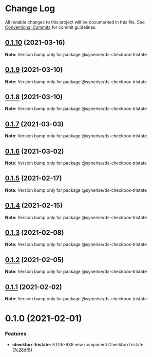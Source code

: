 # Change Log

All notable changes to this project will be documented in this file.
See [Conventional Commits](https://conventionalcommits.org) for commit guidelines.

## [0.1.10](https://github.com/Synerise/synerise-design/compare/@synerise/ds-checkbox-tristate@0.1.9...@synerise/ds-checkbox-tristate@0.1.10) (2021-03-16)

**Note:** Version bump only for package @synerise/ds-checkbox-tristate





## [0.1.9](https://github.com/Synerise/synerise-design/compare/@synerise/ds-checkbox-tristate@0.1.8...@synerise/ds-checkbox-tristate@0.1.9) (2021-03-10)

**Note:** Version bump only for package @synerise/ds-checkbox-tristate





## [0.1.8](https://github.com/Synerise/synerise-design/compare/@synerise/ds-checkbox-tristate@0.1.7...@synerise/ds-checkbox-tristate@0.1.8) (2021-03-10)

**Note:** Version bump only for package @synerise/ds-checkbox-tristate





## [0.1.7](https://github.com/Synerise/synerise-design/compare/@synerise/ds-checkbox-tristate@0.1.6...@synerise/ds-checkbox-tristate@0.1.7) (2021-03-03)

**Note:** Version bump only for package @synerise/ds-checkbox-tristate





## [0.1.6](https://github.com/Synerise/synerise-design/compare/@synerise/ds-checkbox-tristate@0.1.5...@synerise/ds-checkbox-tristate@0.1.6) (2021-03-02)

**Note:** Version bump only for package @synerise/ds-checkbox-tristate





## [0.1.5](https://github.com/Synerise/synerise-design/compare/@synerise/ds-checkbox-tristate@0.1.4...@synerise/ds-checkbox-tristate@0.1.5) (2021-02-17)

**Note:** Version bump only for package @synerise/ds-checkbox-tristate





## [0.1.4](https://github.com/Synerise/synerise-design/compare/@synerise/ds-checkbox-tristate@0.1.3...@synerise/ds-checkbox-tristate@0.1.4) (2021-02-15)

**Note:** Version bump only for package @synerise/ds-checkbox-tristate





## [0.1.3](https://github.com/Synerise/synerise-design/compare/@synerise/ds-checkbox-tristate@0.1.2...@synerise/ds-checkbox-tristate@0.1.3) (2021-02-08)

**Note:** Version bump only for package @synerise/ds-checkbox-tristate





## [0.1.2](https://github.com/Synerise/synerise-design/compare/@synerise/ds-checkbox-tristate@0.1.1...@synerise/ds-checkbox-tristate@0.1.2) (2021-02-05)

**Note:** Version bump only for package @synerise/ds-checkbox-tristate





## [0.1.1](https://github.com/Synerise/synerise-design/compare/@synerise/ds-checkbox-tristate@0.1.0...@synerise/ds-checkbox-tristate@0.1.1) (2021-02-02)

**Note:** Version bump only for package @synerise/ds-checkbox-tristate





# 0.1.0 (2021-02-01)


### Features

* **checkbox-tristate:** STOR-638 new component CheckboxTristate ([7c28df8](https://github.com/Synerise/synerise-design/commit/7c28df84e5a18ec913e2ffb4a05e9967bf252f38))
